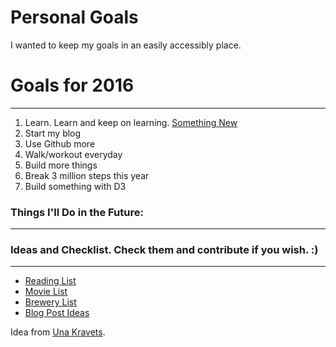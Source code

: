 Personal Goals
==============

I wanted to keep my goals in an easily accessibly place.


# Goals for 2016
---
1. Learn. Learn and keep on learning. [Something New](https://github.com/nick-novak/Goals-n-such/blob/master/something-new/something-new.md)
2. Start my blog
3. Use Github more
4. Walk/workout everyday
5. Build more things
6. Break 3 million steps this year
7. Build something with D3


### Things I'll Do in the Future:
---


### Ideas and Checklist. Check them and contribute if you wish. :)
---
- [Reading List](https://github.com/nick-novak/Goals-n-such/blob/master/checklists-and-ideas/book-checklist.md)
- [Movie List](https://github.com/nick-novak/Goals-n-such/blob/master/checklists-and-ideas/movies-checklist.md)
- [Brewery List](https://github.com/nick-novak/Goals-n-such/blob/master/checklists-and-ideas/brewery-checklist.md)
- [Blog Post Ideas](https://github.com/nick-novak/Goals-n-such/blob/master/checklists-and-ideas/blog-ideas.md)

Idea from [Una Kravets](https://github.com/una).